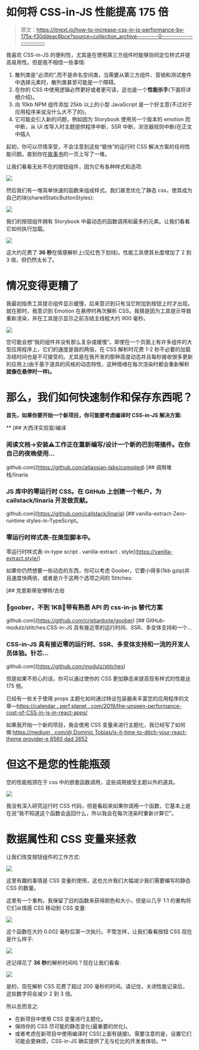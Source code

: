 # 如何将 CSS-in-JS 性能提高 175 倍

> 原文：<https://itnext.io/how-to-increase-css-in-js-performance-by-175x-f30ddeac6bce?source=collection_archive---------0----------------------->

我喜欢 CSS-in-JS 的便利性，尤其是在使用第三方组件时能够协同定位样式并提高易用性。但是我不相信一些事情:

1.  散列类是“必须的”,而不是命名空间类，当需要从第三方组件、营销和测试套件中选择元素时，散列类甚至可能是一个障碍。
2.  在你的 CSS 中使用逻辑必然更好或者更可读，这也是一个**性能杀手**(下面将详细介绍)。
3.  向 10kb NPM 组件添加 25kb 以上的小型 JavaScript 是一个好主意(不过对于应用程序来说没什么大不了的)。
4.  它可能会引入新的问题，例如因为 Storybook 使用另一个版本的 emotion 而中断，从 UI 库导入时主题提供程序中断，SSR 中断，浏览器规则中断(在正文中插入

起初，你可以尽情享受，不会注意到这些“极快”的运行时 CSS 解决方案的任何性能问题。直到你在[故事书](https://storybook.js.org/)的一页上写了一堆。

让我们看看无处不在的按钮组件，因为它有各种样式和选项:

![](img/2fcee460684ca583b00bbde4d554a51a.png)

然后我们有一堆简单快速的函数来组成样式。我们甚至优化了静态 css，使其成为自己的块(sharedStaticButtonStyles):

![](img/9e6da04ba856b62ec121e45eb4192f91.png)

我们的按钮组件拥有 Storybook 中最动态的函数调用和最多的元素。让我们看看它如何执行加载。

![](img/c3e2faa9d88d3796ff60a42e1d363187.png)

这大约花费了 **36 秒**在情感解析上(见红色下划线)。性能工具使其长度增加了 2 到 3 倍，但仍然太长了。

# 情况变得更糟了

我最初指责工具提示组件显示缓慢，后来意识到只有当它附加到按钮上时才出现。就在那时，我意识到 Emotion 在悬停时再次解析 CSS，我猜是因为工具提示导致重新渲染，并在工具提示显示之前冻结主线程大约 900 毫秒。

![](img/15feb42f0eb810219e95edcc61901b5f.png)

您可能会想“我的组件并没有那么复杂或缓慢”。即使在一个页面上有许多组件的大型应用程序上，它们的速度是我的两倍，在 CSS 解析时花费 1-2 秒不必要的加载冻结时间也是不可接受的。尤其是在我开发的那种高度动态并且每秒接收很多更新的应用上(由于基于道具的风格的动态特性，这种情绪在每次渲染时都会重新解析**就像在悬停时一样)。**

# **那么，我们如何快速制作和保存东西呢？**

**首先，如果你要开始一个新项目，你可能要考虑编译时 CSS-in-JS 解决方案:**

**[](https://github.com/atlassian-labs/compiled) [## 大西洋实验室/编译

### 阅读文档→安装⚠️工作正在重新编写/设计一个新的巴别塔插件。在你自己的夜晚使用…

github.com](https://github.com/atlassian-labs/compiled) [](https://github.com/callstack/linaria) [## 调用堆栈/linaria

### JS 库中的零运行时 CSS。在 GitHub 上创建一个帐户，为 callstack/linaria 开发做贡献。

github.com](https://github.com/callstack/linaria)  [## vanilla-extract-Zero-runtime styles-in-TypeScript。

### 零运行时样式表-在类型脚本中。

零运行时样式表-in-type script . vanilla-extract . style](https://vanilla-extract.style/) 

如果你仍然想要一些动态的东西，你可以考虑 Goober，它要小得多(1kb gzip)并且速度快两倍，或者是介于这两个选项之间的 Stitches:

[](https://github.com/cristianbote/goober) [## 克里斯蒂安博特/古伯

### 🥜goober，不到 1KB🎉带有熟悉 API 的 css-in-js 替代方案

github.com](https://github.com/cristianbote/goober) [](https://github.com/modulz/stitches) [## GitHub-modulz/stitches:CSS-in-JS 具有接近零的运行时间、SSR、多变体支持和一个…

### CSS-in-JS 具有接近零的运行时、SSR、多变体支持和一流的开发人员体验。针芯…

github.com](https://github.com/modulz/stitches) 

但是如果不担心的话，你可以通过使你的 CSS 更加静态来提高现有样式的性能达 175 倍。

已经有一些关于使用 props 主题化如何通过特设包装器来丰富您的应用程序的文章—[https://calendar . perf planet . com/2019/the-unseen-performance-cost-of-CSS-in-js-in-react-apps/](https://calendar.perfplanet.com/2019/the-unseen-performance-costs-of-css-in-js-in-react-apps/)

如果我开始一个新的项目，我会使用 CSS 变量来进行主题化，我已经写了如何做:[https://medium . com/@ Dominic Tobias/is-it-time-to-ditch-your-react-theme provider-e 8560 dad 2652](https://medium.com/@dominictobias/is-it-time-to-ditch-your-react-themeprovider-e8560dad2652)

# 但这不是您的性能瓶颈

您的性能瓶颈在于 css 中的嵌套函数调用，这些调用接受主题以外的道具。

![](img/5c0b1242e073ddcd38bcf4d2ab58c134.png)

我没有深入研究运行时 CSS 代码，但是看起来如果你调用一个函数，它基本上是在说“我不知道这个函数会返回什么，所以我会在每次渲染时重新计算它”。

# 数据属性和 CSS 变量来拯救

让我们改变按钮组件的工作方式:

![](img/9ac0a6242227c0903a641daa60ab6de6.png)

这里有趣的事情是 CSS 变量的使用，这也允许我们大幅减少我们需要编写的静态 CSS 的数量。

这里有一个重构，我保留了旧的函数来获得颜色和大小，但是以几乎 1:1 的重构将它们从情感 CSS 移动到 CSS 变量:

![](img/98bc37583a7cb94aa9a1780b51434023.png)

这个函数在大约 0.002 毫秒后第一次执行。不管怎样，让我们看看按钮 CSS 现在是什么样子:

![](img/f6cf29061361338870fea2a8a53e5d11.png)

还记得花了 **36 秒**的解析时间吗？现在让我们看看:

![](img/9b6931ad8347ad8e3b405434b31e2d4a.png)

是的，现在解析 CSS 花费了超过 200 毫秒的时间。请记住，关闭性能记录后，这些数字将会减少 2 到 3 倍。

所以总而言之:

*   在新项目中使用 CSS 变量进行主题化。
*   保持你的 CSS 尽可能的静态变化(最重要的优化)。
*   或者考虑在新项目中使用编译时 CSS(上面有链接)。需要注意的是，设置它们可能会更麻烦，CSS-in-JS 确实提供了无与伦比的开发者体验。**
